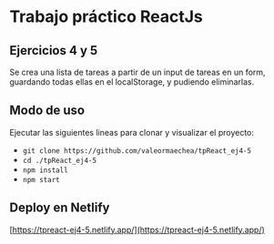 # Trabajo práctico ReactJs

## Ejercicios 4 y 5

Se crea una lista de tareas a partir de un input de tareas en un form, guardando todas ellas en el localStorage, y pudiendo eliminarlas.

## Modo de uso

Ejecutar las siguientes lineas para clonar y visualizar el proyecto:
- `git clone https://github.com/valeormaechea/tpReact_ej4-5`
- `cd ./tpReact_ej4-5`
- `npm install`
- `npm start`

## Deploy en Netlify

[https://tpreact-ej4-5.netlify.app/](https://tpreact-ej4-5.netlify.app/)